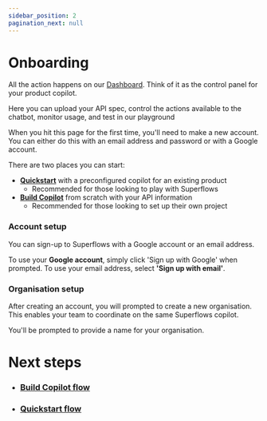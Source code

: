 ```yaml
---
sidebar_position: 2
pagination_next: null
---
```


# Onboarding

All the action happens on our [Dashboard](https://dashboard.superflows.ai/). Think of it as the control panel for your product copilot. 

Here you can upload your API spec, control the actions available to the chatbot, monitor usage, and test in our playground

When you hit this page for the first time, you'll need to make a new account. You can either do this with an email address and password or with a Google account. 

There are two places you can start: 
- [**Quickstart**](./quickstart/selecting-copilot) with a preconfigured copilot for an existing product 
    - Recommended for those looking to play with Superflows
- [**Build Copilot**](./build-copilot/api-upload) from scratch with your API information
    - Recommended for those looking to set up their own project

### Account setup

You can sign-up to Superflows with a Google account or an email address. 

To use your **Google account**, simply click 'Sign up with Google' when prompted. To use your email address, select **'Sign up with email'**.

### Organisation setup 

After creating an account, you will prompted to create a new organisation. This enables your team to coordinate on the same Superflows copilot. 

You'll be prompted to provide a name for your organisation. 


# Next steps

- ### [Build Copilot flow](./build-copilot/api-upload)
- ### [Quickstart flow](./quickstart/selecting-copilot)
